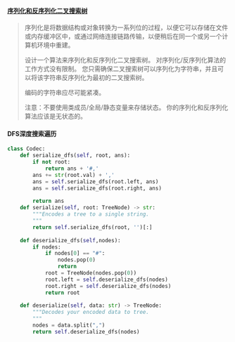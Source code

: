 #### [序列化和反序列化二叉搜索树](https://leetcode-cn.com/problems/serialize-and-deserialize-bst/)

> 序列化是将数据结构或对象转换为一系列位的过程，以便它可以存储在文件或内存缓冲区中，或通过网络连接链路传输，以便稍后在同一个或另一个计算机环境中重建。
>
> 设计一个算法来序列化和反序列化二叉搜索树。 对序列化/反序列化算法的工作方式没有限制。 您只需确保二叉搜索树可以序列化为字符串，并且可以将该字符串反序列化为最初的二叉搜索树。
>
> 编码的字符串应尽可能紧凑。
>
> 注意：不要使用类成员/全局/静态变量来存储状态。 你的序列化和反序列化算法应该是无状态的。
>

#### DFS深度搜索遍历

```python
class Codec:
    def serialize_dfs(self, root, ans):
        if not root:
            return ans + '#,'
        ans += str(root.val) + ','
        ans = self.serialize_dfs(root.left, ans)
        ans = self.serialize_dfs(root.right, ans)
        
        return ans
    def serialize(self, root: TreeNode) -> str:
        """Encodes a tree to a single string.
        """
        return self.serialize_dfs(root, '')[:]
        
    def deserialize_dfs(self,nodes):
        if nodes:
            if nodes[0] == "#":
                nodes.pop(0)
                return
            root = TreeNode(nodes.pop(0))
            root.left = self.deserialize_dfs(nodes)
            root.right = self.deserialize_dfs(nodes)
            return root
        
    def deserialize(self, data: str) -> TreeNode:
        """Decodes your encoded data to tree.
        """
        nodes = data.split(",")
        return self.deserialize_dfs(nodes)
```

